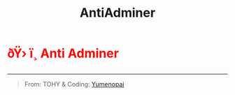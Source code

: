 ﻿---
lang: en-US
title: AntiAdminer
prev: 
next: Blackmailer
---
# <font color="red">ðŸ› ï¸ <b>Anti Adminer</b></font> <Badge text="Support" type="tip" vertical="middle"/>
---

> From: TOHY & Coding: [Yumenopai](https://github.com/Yumenopai)


